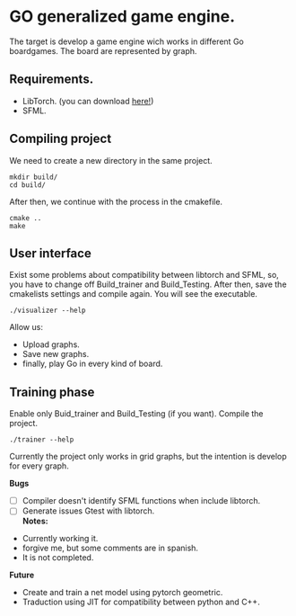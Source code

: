 # GO generalized game engine.
The target is develop a game engine wich works in different Go boardgames. 
The board are represented by graph.

## Requirements.
  * LibTorch. (you can download [here!](https://pytorch.org/))
  * SFML.

## Compiling project


  We need to create a new directory in the same project.
  ```
  mkdir build/
  cd build/
  ```
  After then, we continue with the process in the cmakefile.

  ```
  cmake ..
  make
  ```

## User interface
 Exist some problems about compatibility between libtorch and SFML, so, you have to change off Build_trainer and Build_Testing.
 After then, save the cmakelists settings and compile again. You will see the executable.
  ```
  ./visualizer --help 
  ```
 Allow us:
 * Upload graphs.
 * Save new graphs.
 * finally, play Go in every kind of board.
 
## Training phase
Enable only Buid_trainer and Build_Testing (if you want). Compile the project.
  ```
  ./trainer --help
  ```
Currently the project only works in grid graphs, but the intention is develop for every graph.


**Bugs**
- [ ] Compiler doesn't identify SFML functions when include libtorch.
- [ ] Generate issues Gtest with libtorch.  
**Notes:**
* Currently working it.
* forgive me, but some comments are in spanish.
* It is not completed.

**Future**
* Create and train a net model using pytorch geometric.
* Traduction using JIT for compatibility between python and C++.
